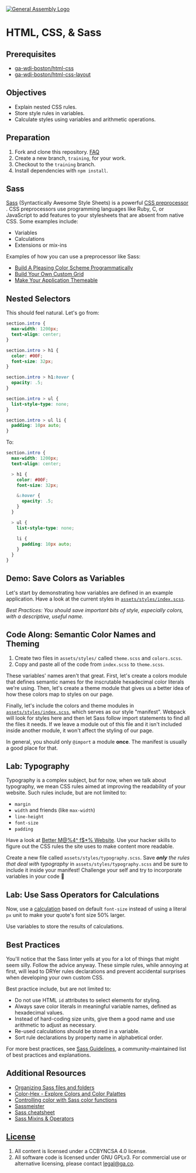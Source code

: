 [![General Assembly Logo](https://camo.githubusercontent.com/1a91b05b8f4d44b5bbfb83abac2b0996d8e26c92/687474703a2f2f692e696d6775722e636f6d2f6b6538555354712e706e67)](https://generalassemb.ly/education/web-development-immersive)

# HTML, CSS, & Sass

## Prerequisites

- [ga-wdi-boston/html-css](https://git.generalassemb.ly/ga-wdi-boston/html-css)
- [ga-wdi-boston/html-css-layout](https://git.generalassemb.ly/ga-wdi-boston/html-css-layout)

## Objectives

- Explain nested CSS rules.
- Store style rules in variables.
- Calculate styles using variables and arithmetic operations.

## Preparation

1. Fork and clone this repository.
 [FAQ](https://git.generalassemb.ly/ga-wdi-boston/meta/wiki/ForkAndClone)
1. Create a new branch, `training`, for your work.
1. Checkout to the `training` branch.
1. Install dependencies with `npm install`.

## Sass

[Sass](http://sass-lang.com) (Syntactically Awesome Style Sheets) is a powerful
[CSS preprocessor](https://developer.mozilla.org/en-US/docs/Glossary/CSS_preprocessor)
. CSS preprocessors use programming languages like Ruby, C, or JavaScript to add
features to your stylesheets that are absent from native CSS.
Some examples include:

- Variables
- Calculations
- Extensions or mix-ins

Examples of how you can use a preprocessor like Sass:

- [Build A Pleasing Color Scheme Programmatically](http://thesassway.com/advanced/how-to-programtically-go-from-one-color-to-another-in-sass)
- [Build Your Own Custom Grid](http://webdesign.tutsplus.com/tutorials/a-simple-responsive-grid-made-even-better-with-sass--cms-21540)
- [Make Your Application Themeable](http://webdesign.tutsplus.com/tutorials/how-to-use-sass-to-build-one-project-with-multiple-themes--cms-22104)

## Nested Selectors

This should feel natural. Let's go from:

```CSS
section.intro {
  max-width: 1200px;
  text-align: center;
}

section.intro > h1 {
  color: #00F;
  font-size: 32px;
}

section.intro > h1:hover {
  opacity: .5;
}

section.intro > ul {
  list-style-type: none;
}

section.intro > ul li {
  padding: 10px auto;
}
```

To:

```SCSS
section.intro {
  max-width: 1200px;
  text-align: center;

  > h1 {
    color: #00F;
    font-size: 32px;

    &:hover {
      opacity: .5;
    }
  }

  > ul {
    list-style-type: none;

    li {
      padding: 10px auto;
    }
  }
}
```

## Demo: Save Colors as Variables

Let's start by demonstrating how variables are defined in an example application.
Have a look at the current styles in
[`assets/styles/index.scss`](assets/styles/index.scss).

_Best Practices: You should save important bits of style, especially colors,
with a descriptive, useful name._

## Code Along: Semantic Color Names and Theming

1. Create two files in `assets/styles/` called `theme.scss` and `colors.scss`.
1. Copy and paste all of the code from `index.scss` to `theme.scss`.

These variables' names aren't that great. First, let's create a colors module
that defines semantic names for the inscrutable hexadecimal color literals we're
using. Then, let's create a theme module that gives us a better idea of how these
colors map to styles on our page.

Finally, let's include the colors and theme modules in
[`assets/styles/index.scss`](assets/styles/index.scss), which serves as our
style "manifest". Webpack will look for styles here and then let Sass follow
import statements to find all the files it needs. If we leave a module out of
this file and it isn't included inside another module, it won't affect the
styling of our page.

In general, you should only `@import` a module **once**. The manifest is usually
a good place for that.

## Lab: Typography

Typography is a complex subject, but for now, when we talk about typography,
we mean CSS rules aimed at improving the readability of your website. Such
rules include, but are not limited to:

- `margin`
- `width` and friends (like `max-width`)
- `line-height`
- `font-size`
- `padding`

Have a look at [Better M@%4^ f$*%
Website](http://bettermotherfuckingwebsite.com/). Use your hacker skills to
figure out the CSS rules the site uses to make content more readable.

Create a new file called `assets/styles/typography.scss`. Save _**only** the
rules that deal with typography_ in `assets/styles/typography.scss` and be sure
to include it inside your manifest!
Challenge your self and try to incorporate variables in your code :information_desk_person:

## Lab: Use Sass Operators for Calculations

Now, use a [calculation](https://sass-lang.com/guide#topic-8) based on default
`font-size` instead of using a literal `px` unit to make your quote's font size
50% larger.

Use variables to store the results of calculations.

## Best Practices

You'll notice that the Sass linter yells at you for a lot of things that might
seem silly. Follow the advice anyway. These simple rules, while annoying at
first, will lead to DRYer rules declarations and prevent accidental surprises
when developing your own custom CSS.

Best practice include, but are not limited to:

- Do not use HTML `id` attributes to select elements for styling.
- Always save color literals in meaningful variable names, defined as
    hexadecimal values.
- Instead of hard-coding size units, give them a good name and use arithmetic
    to adjust as necessary.
- Re-used calculations should be stored in a variable.
- Sort rule declarations by property name in alphabetical order.

For more best practices, see [Sass Guidelines](http://sass-guidelin.es/), a
community-maintained list of best practices and explanations.

## Additional Resources

- [Organizing Sass files and folders](https://scotch.io/tutorials/aesthetic-sass-1-architecture-and-style-organization)
- [Color-Hex - Explore Colors and Color Palattes](http://www.color-hex.com)
- [Controlling color with Sass color functions](https://robots.thoughtbot.com/controlling-color-with-sass-color-functions)
- [Sassmeister](https://www.sassmeister.com/)
- [Sass cheatsheet](https://devhints.io/sass)
- [Sass Mixins & Operators](http://sass-lang.com/guide)

## [License](LICENSE)

1. All content is licensed under a CC­BY­NC­SA 4.0 license.
1. All software code is licensed under GNU GPLv3. For commercial use or
    alternative licensing, please contact legal@ga.co.
